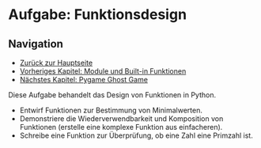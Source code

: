 # Aufgabe: Funktionsdesign

## Navigation
- [Zurück zur Hauptseite](/Aufgaben/Kapitel_0/Anfang_Lese_Mich.md)
- [Vorheriges Kapitel: Module und Built-in Funktionen](/Aufgaben/Kapitel_7/Module_und_Builtin_Funktionen.md)
- [Nächstes Kapitel: Pygame Ghost Game](/Aufgaben/Kapitel_9/Pygame_Ghost_Game.md)

Diese Aufgabe behandelt das Design von Funktionen in Python.

- Entwirf Funktionen zur Bestimmung von Minimalwerten.
- Demonstriere die Wiederverwendbarkeit und Komposition von Funktionen (erstelle eine komplexe Funktion aus einfacheren).
- Schreibe eine Funktion zur Überprüfung, ob eine Zahl eine Primzahl ist.
